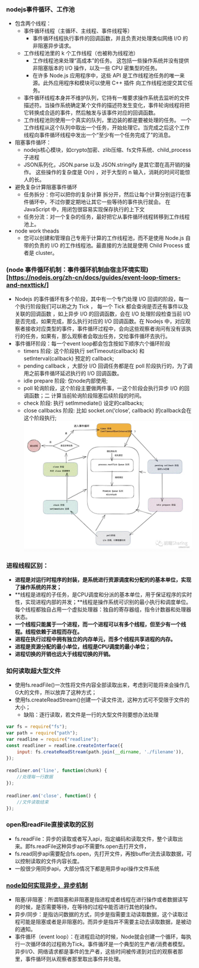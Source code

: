 ### nodejs事件循环、工作池
- 包含两个线程：
    - 事件循环线程（主循环、主线程、事件线程等）
        - 事件循环线程执行事件的回调函数，并且负责对处理类似网络 I/O 的非阻塞异步请求。
    - 工作线程池里的 k 个工作线程（也被称为线程池）
        - 工作线程池来处理“高成本”的任务。 这包括一些操作系统并没有提供非阻塞版本的 I/O 操作，以及一些 CPU 密集型的任务。
        - 在许多 Node.js 应用程序中，这些 API 是工作线程池任务的唯一来源。此外应用程序和模块可以使用 C++ 插件 向工作线程池提交其它任务。
    - 事件循环线程本身并不维护队列，它持有一堆要求操作系统去监听的文件描述符。当操作系统确定某个文件的描述符发生变化，事件轮询线程将把它转换成合适的事件，然后触发与该事件对应的回调函数。
    - 工作线程池则使用一个真实的队列，里边装的都是要被处理的任务。 一个工作线程从这个队列中取出一个任务，开始处理它。当完成之后这个工作线程向事件循环线程中发出一个“至少有一个任务完成了”的消息。
- 阻塞事件循环：
    - nodejs核心模块，如crypto加密、zlib压缩、fs文件系统、child_process子进程
    - JSON系列化，JSON.parse 以及 JSON.stringify 是其它潜在高开销的操作。 这些操作的复杂度是 O(n) ，对于大型的 n 输入，消耗的时间可能惊人的长。
- 避免复杂计算阻塞事件循环
    - 任务拆分：你可以把你的复杂计算 拆分开，然后让每个计算分别运行在事件循环中，不过你要定期地让其它一些等待的事件执行就会。 在 JavaScript 中，用闭包很容易实现保存执行的上下文
    - 任务分流：对一个复杂的任务，最好把它从事件循环线程转移到工作线程池上。
- node work theads
    - 您可以创建和管理自己专用于计算的工作线程池，而不是使用 Node.js 自带的负责的 I/O 的工作线程池。最直接的方法就是使用 Child Process 或者是 cluster。
### (node 事件循环机制：事件循环机制由宿主环境实现)[https://nodejs.org/zh-cn/docs/guides/event-loop-timers-and-nexttick/]
- Nodejs 的事件循环有多个阶段，其中有一个专门处理 I/O 回调的阶段，每一个执行阶段我们可以称之为 Tick ， 每一个 Tick 都会查询是否还有事件以及关联的回调函数 ，如上异步 I/O 的回调函数，会在 I/O 处理阶段检查当前 I/O 是否完成，如果完成，那么执行对应的 I/O 回调函数。在 Nodejs 中，对应观察者接收对应类型的事件，事件循环过程中，会向这些观察者询问有没有该执行的任务，如果有，那么观察者会取出任务，交给事件循环去执行。
- 事件循环阶段：每一个event loop都会包含按如下顺序六个循环阶段
    - timers 阶段: 这个阶段执行 setTimeout(callback) 和 setInterval(callback) 预定的 callback;
    - pending callback ，大部分 I/O 回调任务都是在 poll 阶段执行的，为了调用之前事件循环延迟执行的 I/O 回调函数。
    - idle prepare 阶段: 仅node内部使用;
    - poll 轮询阶段，这个阶段主要做两件事，一这个阶段会执行异步 I/O 的回调函数；二 计算当前轮询阶段阻塞后续阶段的时间。
    - check 阶段: 执行 setImmediate() 设定的callbacks;
    - close callbacks 阶段: 比如 socket.on(‘close’, callback) 的callback会在这个阶段执行;
![node event loop](node事件循环.jpeg)

### 进程线程区别：
- **进程是对运行时程序的封装，是系统进行资源调度和分配的的基本单位，实现了操作系统的并发；**
- **线程是进程的子任务，是CPU调度和分派的基本单位，用于保证程序的实时性，实现进程内部的并发；**线程是操作系统可识别的最小执行和调度单位。每个线程都独自占用一个虚拟处理器：独自的寄存器组，指令计数器和处理器状态。
- **一个线程只能属于一个进程，而一个进程可以有多个线程，但至少有一个线程。线程依赖于进程而存在。**
- **进程在执行过程中拥有独立的内存单元，而多个线程共享进程的内存。**
- **进程是资源分配的最小单位，线程是CPU调度的最小单位；**
- **进程切换的开销也远大于线程切换的开销。**


### 如何读取超大型文件
- 使用fs.readFile()一次性将文件内容全部读取出来，考虑到可能将来会操作几G大的文件，所以放弃了这种方式；
- 使用fs.createReadStream()创建一个读文件流，这种方式可不受限于文件的大小；
    - 缺陷：逐行读取，若文件是一行的大型文件则要想办法处理
```js
var fs = require("fs");
var path = require("path");
var readline = require("readline");
const readliner = readline.createInterface({
    input: fs.createReadStream(path.join(__dirname, './filename')),
});
 
readliner.on('line', function(chunk) {
	//处理每一行数据
});
 
readliner.on('close', function() {
	//文件读取结束
});
```

### open和readFile直接读取的区别
- fs.readFile：异步的读取或者写入api，指定编码和读取文件，整个读取出来。即fs.readFile这种异步api不需要fs.open去打开文件，
- fs.read同步api需要配合fs.open，先打开文件，再按buffer流去读取数据，可以控制读取的文件内容长度。
- 一般很少用同步api，大部分情况下都是用异步api操作文件系统
### [node如何实现异步，异步机制](https://www.zybuluo.com/frank-shaw/note/488651ß)
- 阻塞/非阻塞：所谓阻塞和非阻塞是指进程或者线程在进行操作或者数据读写的时候，是否需要等待，在等待的过程中能否进行其他的操作。
- 异步/同步：是指访问数据的方式，同步是指需要主动读取数据，这个读取过程可能是阻塞或者是非阻塞的。而异步是指并不需要主动去读取数据，是被动的通知。
- 事件循环（event loop）：在进程启动的时候，Node就会创建一个循环，每执行一次循环体的过程称为Tick。事件循环是一个典型的生产者/消费者模型。异步I/O、网络请求都是事件的生产者，这些时间被传递到对应的观察者那里，事件循环则从观察者那里取出事件并处理。